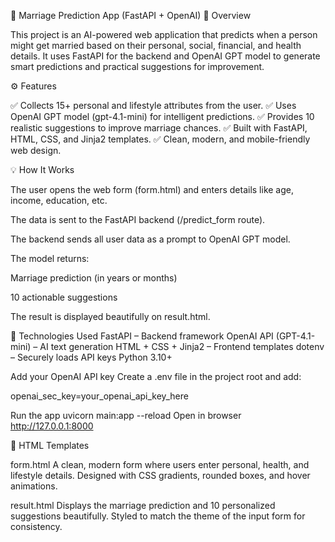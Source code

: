💍 Marriage Prediction App (FastAPI + OpenAI)
🧠 Overview

This project is an AI-powered web application that predicts when a person might get married based on their personal, social, financial, and health details.
It uses FastAPI for the backend and OpenAI GPT model to generate smart predictions and practical suggestions for improvement.

⚙️ Features

✅ Collects 15+ personal and lifestyle attributes from the user.
✅ Uses OpenAI GPT model (gpt-4.1-mini) for intelligent predictions.
✅ Provides 10 realistic suggestions to improve marriage chances.
✅ Built with FastAPI, HTML, CSS, and Jinja2 templates.
✅ Clean, modern, and mobile-friendly web design.


💡 How It Works

The user opens the web form (form.html) and enters details like age, income, education, etc.

The data is sent to the FastAPI backend (/predict_form route).

The backend sends all user data as a prompt to OpenAI GPT model.

The model returns:

Marriage prediction (in years or months)

10 actionable suggestions

The result is displayed beautifully on result.html.

🧰 Technologies Used
FastAPI – Backend framework
OpenAI API (GPT-4.1-mini) – AI text generation
HTML + CSS + Jinja2 – Frontend templates
dotenv – Securely loads API keys
Python 3.10+


Add your OpenAI API key
Create a .env file in the project root and add:

openai_sec_key=your_openai_api_key_here


Run the app
uvicorn main:app --reload
Open in browser
http://127.0.0.1:8000

🎨 HTML Templates

form.html
A clean, modern form where users enter personal, health, and lifestyle details.
Designed with CSS gradients, rounded boxes, and hover animations.

result.html
Displays the marriage prediction and 10 personalized suggestions beautifully.
Styled to match the theme of the input form for consistency.
